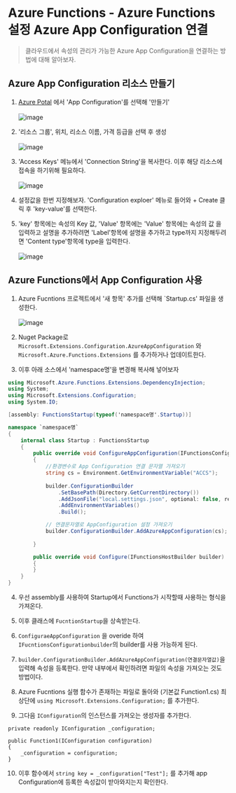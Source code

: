 # Azure Functions - Azure Functions 설정 Azure App Configuration 연결
> 클라우드에서 속성의 관리가 가능한 Azure App Configuration을 연결하는 방법에 대해 알아보자.

## Azure App Configuration 리소스 만들기

1. [Azure Potal](https://portal.azure.com/) 에서 'App Configuration'를 선택해 '만들기'<br><br>![image](https://user-images.githubusercontent.com/39551265/176565010-e9d044f9-04ad-4977-b7bd-fc8d69613e79.png)<br>

2. '리소스 그룹', 위치, 리소스 이름, 가격 등급을 선택 후 생성<br><br>![image](https://user-images.githubusercontent.com/39551265/176566768-840c69f4-69d2-4eb6-b4f6-997178f69dda.png)<br>

3. 'Access Keys' 메뉴에서 'Connection String'을 복사한다. 이후 해당 리소스에 접속을 하기위해 필요하다.<br><br>![image](https://user-images.githubusercontent.com/39551265/176568063-592e21ec-8a46-4c32-bf41-5fe246e3530f.png)<br>

4. 설정값을 한번 지정해보자. 'Configuration exploer' 메뉴로 들어와 <span style style="color:red">+ Create</span> 클릭 후 'key-value'를 선택한다.

5. 'key' 항목에는 속성의 Key 값, 'Value' 항목에는 'Value' 항목에는 속성의 값 을 입력하고 설명을 추가하려면 'Label'항목에 설명을 추가하고 type까지 지정해두려면 'Content type'항목에 type을 입력한다.<br><br>![image](https://user-images.githubusercontent.com/39551265/176570122-33cb3d24-5d51-4a5b-b00d-8c7f8f6d02a1.png)<br>


## Azure Functions에서 App Configuration 사용

1. Azure Fucntions 프로젝트에서 '새 항목' 추가를 선택해 `Startup.cs' 파일을 생성한다.<br><br>![image](https://user-images.githubusercontent.com/39551265/176573188-e9eba773-c1dc-4104-9adf-8b177fb9bc0a.png)<br>

2. Nuget Package로 `Microsoft.Extensions.Configuration.AzureAppConfiguration` 와 `Microsoft.Azure.Functions.Extensions` 를 추가하거나 업데이트한다.

3. 이후 아래 소스에서 'namespace명'을 변경해 복사해 넣어보자


```c#
using Microsoft.Azure.Functions.Extensions.DependencyInjection;
using System;
using Microsoft.Extensions.Configuration;
using System.IO;

[assembly: FunctionsStartup(typeof('namespace명'.Startup))]

namespace `namespace명`
{
    internal class Startup : FunctionsStartup
    {
        public override void ConfigureAppConfiguration(IFunctionsConfigurationBuilder builder)
        {
            //환경변수로 App Configuration 연결 문자열 가져오기
            string cs = Environment.GetEnvironmentVariable("ACCS");
            
            builder.ConfigurationBuilder
                .SetBasePath(Directory.GetCurrentDirectory())
                .AddJsonFile("local.settings.json", optional: false, reloadOnChange: false)
                .AddEnvironmentVariables()
                .Build();

            // 연결문자열로 AppConfiguration 설정 가져오기
            builder.ConfigurationBuilder.AddAzureAppConfiguration(cs);
            
        }

        public override void Configure(IFunctionsHostBuilder builder)
        {
        }
    }
}
```

4. 우선 assembly를 사용하여 Startup에서 Functions가 시작할때 사용하는 형식을 가져온다.

5. 이후 클래스에 `FucntionStartup`을 상속받는다.

6. `ConfiguraeAppConfiguration` 을 overide 하여 `IFucntionsConfigurationbuilder`의 builder를 사용 가능하게 된다.

7. `builder.ConfigurationBuilder.AddAzureAppConfiguration(연결문자열값)`을 입력해 속성을 등록한다. 만약 내부에서 확인하려면 파일의 속성을 가져오는 것도 방법이다.

8. Azure Fucntions 실행 함수가 존재하는 파일로 돌아와 (기본값 Function1.cs) 최상단에 `using Microsoft.Extensions.Configuration;` 를 추가한다.

9. 그다음 `IConfiguration`의 인스턴스를 가져오는 생성자를 추가한다.


```
private readonly IConfiguration _configuration;

public Function1(IConfiguration configuration)
{
    _configuration = configuration;
}
```

10. 이후 함수에서 `string key = _configuration["Test"];` 를 추가해 app Configuration에 등록한 속성값이 받아와지는지 확인한다.